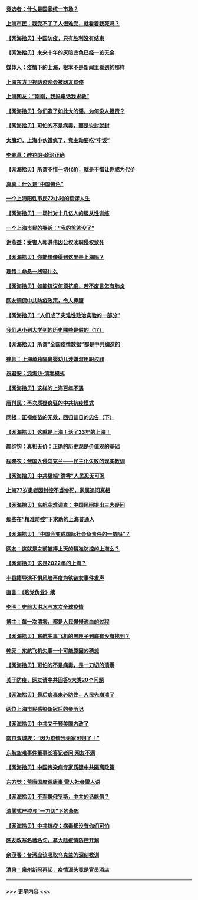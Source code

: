 #### [竞选者：什么是国家统一市场？](../pages/nsc993/n13712470.md?t=04160102) 
#### [上海市民：我受不了了人很难受，就看着我死吗？](../pages/nsc993/n13712354.md?t=04160102) 
#### [【网海拾贝】中国防疫，只有胜利没有结束](../pages/nsc993/n13712343.md?t=04160102) 
#### [【网海拾贝】未来十年的灰暗底色已经一览无余](../pages/nsc993/n13711555.md?t=04160102) 
#### [媒体人：疫情下的上海，根本不是新闻里看到的那样](../pages/nsc993/n13711529.md?t=04160102) 
#### [上海东方卫视防疫晚会被网友骂停](../pages/nsc993/n13711504.md?t=04160102) 
#### [上海网友：“刚刚，我妈电话我求救”](../pages/nsc993/n13710629.md?t=04160102) 
#### [【网海拾贝】你们造了如此大的谣，为何没人担责？](../pages/nsc993/n13710606.md?t=04160102) 
#### [【网海拾贝】可怕的不是病毒，而是说封就封](../pages/nsc993/n13709731.md?t=04160102) 
#### [太魔幻，上海小伙饿疯了，竟主动要吃“牢饭”](../pages/nsc993/n13709700.md?t=04160102) 
#### [李春草：醉花阴·政治正确](../pages/nsc993/n13709048.md?t=04160102) 
#### [【网海拾贝】所谓不惜一切代价，就是不惜让你成为代价](../pages/nsc993/n13708201.md?t=04160102) 
#### [真真：什么是“中国特色”](../pages/nsc993/n13708141.md?t=04160102) 
#### [一个上海阳性市民72小时的荒谬人生](../pages/nsc993/n13706620.md?t=04160102) 
#### [【网海拾贝】一场针对十几亿人的服从性训练](../pages/nsc993/n13706555.md?t=04160102) 
#### [一个上海市民的哭诉：“我的爸爸没了”](../pages/nsc993/n13706497.md?t=04160102) 
#### [谢燕益：受害人郭洪伟因公权渎职侵权致死](../pages/nsc993/n13706184.md?t=04160102) 
#### [【网海拾贝】你能想像得到这里是上海吗？](../pages/nsc993/n13704442.md?t=04160102) 
#### [理悟：命悬一线等什么](../pages/nsc993/n13703131.md?t=04160102) 
#### [【网海拾贝】如能抗议何须抗疫，若不废言怎有肺炎](../pages/nsc993/n13701767.md?t=04160102) 
#### [网友调侃中共防疫政策，令人捧腹](../pages/nsc993/n13701561.md?t=04160102) 
#### [【网海拾贝】“人们成了灾难性政治实验的一部分”](../pages/nsc993/n13698988.md?t=04160102) 
#### [我们从小到大学到的历史哪些是假的（17）](../pages/nsc993/n13698883.md?t=04160102) 
#### [【网海拾贝】所谓“全国疫情数据”都是中共编造的](../pages/nsc993/n13694674.md?t=04160102) 
#### [律师：上海单独隔离婴幼儿涉嫌滥用职权罪](../pages/nsc993/n13694627.md?t=04160102) 
#### [祝君安：浪淘沙·清零模式](../pages/nsc993/n13694452.md?t=04160102) 
#### [【网海拾贝】这样的上海百年不遇](../pages/nsc993/n13692603.md?t=04160102) 
#### [唐付民：再次质疑疯狂的中共抗疫模式](../pages/nsc993/n13691971.md?t=04160102) 
#### [同根：正视疫苗的无效，回归昔日的忠告（下）](../pages/nsc993/n13688756.md?t=04160102) 
#### [【网海拾贝】这就是上海！活了33年的上海！](../pages/nsc993/n13688654.md?t=04160102) 
#### [颜纯钩：真相无价：正确的历史观是价值观的基础](../pages/nsc993/n13688555.md?t=04160102) 
#### [程晓农：俄国入侵乌克兰——民主化失败的现实教训](../pages/nsc993/n13686006.md?t=04160102) 
#### [【网海拾贝】中共极端“清零”人民忍无可忍](../pages/nsc993/n13685914.md?t=04160102) 
#### [上海77岁患者因封控不当惨死，家属追问真相](../pages/nsc993/n13685891.md?t=04160102) 
#### [【网海拾贝】东航空难调查：中国民间提出三大疑问](../pages/nsc993/n13683137.md?t=04160102) 
#### [那些在“精准防控”下求助的上海普通人](../pages/nsc993/n13683088.md?t=04160102) 
#### [【网海拾贝】“中国会变成国际社会负责任的一员吗”？](../pages/nsc993/n13680707.md?t=04160102) 
#### [网友：这就是之前被捧上天的精准防控的上海么？](../pages/nsc993/n13680287.md?t=04160102) 
#### [【网海拾贝】这是2022年的上海？](../pages/nsc993/n13678253.md?t=04160102) 
#### [丰县籍导演不惧风险再度为铁链女事件发声](../pages/nsc993/n13678215.md?t=04160102) 
#### [直言：《贱党伪业》续](../pages/nsc993/n13678056.md?t=04160102) 
#### [李明：史前大洪水与本次全球疫情](../pages/nsc993/n13677332.md?t=04160102) 
#### [博主：每一次清零，都是人民慢慢流血的过程](../pages/nsc993/n13676078.md?t=04160102) 
#### [【网海拾贝】东航失事飞机的黑匣子到底有没有找到？](../pages/nsc993/n13676034.md?t=04160102) 
#### [乾元：东航飞机失事一个可能原因的猜想](../pages/nsc993/n13675834.md?t=04160102) 
#### [【网海拾贝】可怕的不是病毒，是一刀切的清零](../pages/nsc993/n13674403.md?t=04160102) 
#### [关于防疫，网友请中共回答5大类20个问题](../pages/nsc993/n13674318.md?t=04160102) 
#### [【网海拾贝】最后病毒未必防住，人民先崩溃了](../pages/nsc993/n13672307.md?t=04160102) 
#### [两位上海市民感染新冠后的亲历记](../pages/nsc993/n13672217.md?t=04160102) 
#### [【网海拾贝】中共又干预美国内政了](../pages/nsc993/n13669564.md?t=04160102) 
#### [南京双城族：“因为疫情我无家可归了！”](../pages/nsc993/n13669511.md?t=04160102) 
#### [东航空难事件董事长答记者问 网友不满](../pages/nsc993/n13669436.md?t=04160102) 
#### [【网海拾贝】中国传染病专家质疑中共隔离政策](../pages/nsc993/n13667190.md?t=04160102) 
#### [东方觉：荒唐国度荒唐事 雷人社会雷人语](../pages/nsc993/n13666926.md?t=04160102) 
#### [【网海拾贝】不军援俄罗斯，中共的话能信？](../pages/nsc993/n13664594.md?t=04160102) 
#### [清零式严控与“一刀切”下的燕郊](../pages/nsc993/n13664450.md?t=04160102) 
#### [【网海拾贝】中共抗疫：病毒都没有你们可怕](../pages/nsc993/n13662063.md?t=04160102) 
#### [网友改写名著名句，拿大陆疫情防控开涮](../pages/nsc993/n13661999.md?t=04160102) 
#### [余茂春：台湾应该吸取乌克兰的深刻教训](../pages/nsc993/n13661829.md?t=04160102) 
#### [清泉：泉州新冠再起，疫情源头竟是官员酒店](../pages/nsc993/n13660898.md?t=04160102) 

----
#### [ >>> 更早内容 <<< ](../indexes/nsc993-earlier.md)
